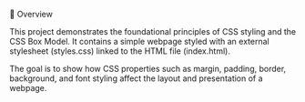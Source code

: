 📖 Overview

This project demonstrates the foundational principles of CSS styling and the CSS Box Model.
It contains a simple webpage styled with an external stylesheet (styles.css) linked to the HTML file (index.html).

The goal is to show how CSS properties such as margin, padding, border, background, and font styling affect the layout and presentation of a webpage.

